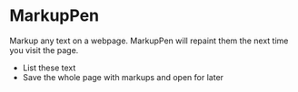 MarkupPen
=========

Markup any text on a webpage.
MarkupPen will repaint them the next time you visit the page.
* List these text
* Save the whole page with markups and open for later